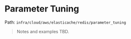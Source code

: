 # Parameter Tuning

Path: `infra/cloud/aws/elasticache/redis/parameter_tuning`

> Notes and examples TBD.
